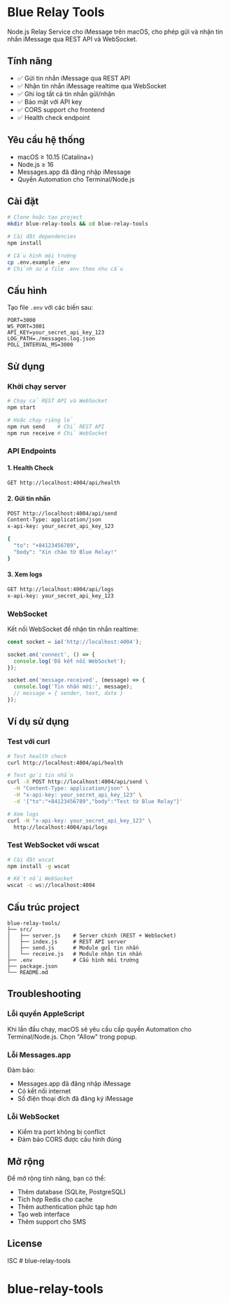 # Blue Relay Tools

Node.js Relay Service cho iMessage trên macOS, cho phép gửi và nhận tin nhắn iMessage qua REST API và WebSocket.

## Tính năng

- ✅ Gửi tin nhắn iMessage qua REST API
- ✅ Nhận tin nhắn iMessage realtime qua WebSocket
- ✅ Ghi log tất cả tin nhắn gửi/nhận
- ✅ Bảo mật với API key
- ✅ CORS support cho frontend
- ✅ Health check endpoint

## Yêu cầu hệ thống

- macOS ≥ 10.15 (Catalina+)
- Node.js ≥ 16
- Messages.app đã đăng nhập iMessage
- Quyền Automation cho Terminal/Node.js

## Cài đặt

```bash
# Clone hoặc tạo project
mkdir blue-relay-tools && cd blue-relay-tools

# Cài đặt dependencies
npm install

# Cấu hình môi trường
cp .env.example .env
# Chỉnh sửa file .env theo nhu cầu
```

## Cấu hình

Tạo file `.env` với các biến sau:

```env
PORT=3000
WS_PORT=3001
API_KEY=your_secret_api_key_123
LOG_PATH=./messages.log.json
POLL_INTERVAL_MS=3000
```

## Sử dụng

### Khởi chạy server

```bash
# Chạy cả REST API và WebSocket
npm start

# Hoặc chạy riêng lẻ
npm run send    # Chỉ REST API
npm run receive # Chỉ WebSocket
```

### API Endpoints

#### 1. Health Check
```bash
GET http://localhost:4004/api/health
```

#### 2. Gửi tin nhắn
```bash
POST http://localhost:4004/api/send
Content-Type: application/json
x-api-key: your_secret_api_key_123

{
  "to": "+84123456789",
  "body": "Xin chào từ Blue Relay!"
}
```

#### 3. Xem logs
```bash
GET http://localhost:4004/api/logs
x-api-key: your_secret_api_key_123
```

### WebSocket

Kết nối WebSocket để nhận tin nhắn realtime:

```javascript
const socket = io('http://localhost:4004');

socket.on('connect', () => {
  console.log('Đã kết nối WebSocket');
});

socket.on('message.received', (message) => {
  console.log('Tin nhắn mới:', message);
  // message = { sender, text, date }
});
```

## Ví dụ sử dụng

### Test với curl

```bash
# Test health check
curl http://localhost:4004/api/health

# Test gửi tin nhắn
curl -X POST http://localhost:4004/api/send \
  -H "Content-Type: application/json" \
  -H "x-api-key: your_secret_api_key_123" \
  -d '{"to":"+84123456789","body":"Test từ Blue Relay"}'

# Xem logs
curl -H "x-api-key: your_secret_api_key_123" \
  http://localhost:4004/api/logs
```

### Test WebSocket với wscat

```bash
# Cài đặt wscat
npm install -g wscat

# Kết nối WebSocket
wscat -c ws://localhost:4004
```

## Cấu trúc project

```
blue-relay-tools/
├── src/
│   ├── server.js    # Server chính (REST + WebSocket)
│   ├── index.js     # REST API server
│   ├── send.js      # Module gửi tin nhắn
│   └── receive.js   # Module nhận tin nhắn
├── .env             # Cấu hình môi trường
├── package.json
└── README.md
```

## Troubleshooting

### Lỗi quyền AppleScript
Khi lần đầu chạy, macOS sẽ yêu cầu cấp quyền Automation cho Terminal/Node.js. Chọn "Allow" trong popup.

### Lỗi Messages.app
Đảm bảo:
- Messages.app đã đăng nhập iMessage
- Có kết nối internet
- Số điện thoại đích đã đăng ký iMessage

### Lỗi WebSocket
- Kiểm tra port không bị conflict
- Đảm bảo CORS được cấu hình đúng

## Mở rộng

Để mở rộng tính năng, bạn có thể:

- Thêm database (SQLite, PostgreSQL)
- Tích hợp Redis cho cache
- Thêm authentication phức tạp hơn
- Tạo web interface
- Thêm support cho SMS

## License

ISC # blue-relay-tools
# blue-relay-tools
